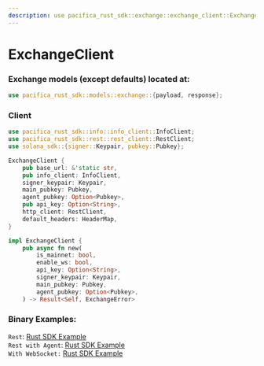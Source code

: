 ```yaml
---
description: use pacifica_rust_sdk::exchange::exchange_client::ExchangeClient;
---
```


# ExchangeClient

### Exchange models (except defaults) located at:

```rust
use pacifica_rust_sdk::models::exchange::{payload, response};
```

### Client

```rust
use pacifica_rust_sdk::info::info_client::InfoClient;
use pacifica_rust_sdk::rest::rest_client::RestClient;
use solana_sdk::{signer::Keypair, pubkey::Pubkey};

ExchangeClient {
    pub base_url: &'static str,
    pub info_client: InfoClient,
    signer_keypair: Keypair,
    main_pubkey: Pubkey,
    agent_pubkey: Option<Pubkey>,
    pub api_key: Option<String>,
    http_client: RestClient,
    default_headers: HeaderMap,
}

impl ExchangeClient {
    pub async fn new(
        is_mainnet: bool,
        enable_ws: bool,
        api_key: Option<String>,
        signer_keypair: Keypair,
        main_pubkey: Pubkey,
        agent_pubkey: Option<Pubkey>,
    ) -> Result<Self, ExchangeError>
```

### Binary Examples:

`Rest`: [Rust SDK Example](../src/bin/basic_exchange.rs)\
`Rest with Agent`: [Rust SDK Example](../src/bin/basic_exchange_with_agent.rs)\
`With WebSocket:` [Rust SDK Example](../src/bin/ws_exchange.rs)
